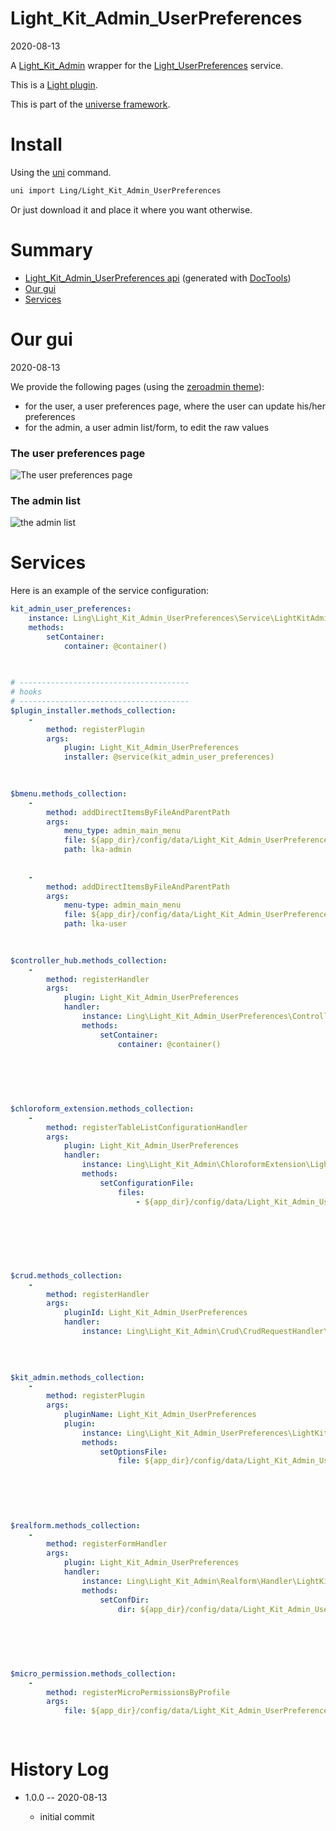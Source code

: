 Light_Kit_Admin_UserPreferences
===========
2020-08-13



A [Light_Kit_Admin](https://github.com/lingtalfi/Light_Kit_Admin) wrapper for the [Light_UserPreferences](https://github.com/lingtalfi/Light_UserPreferences) service.


This is a [Light plugin](https://github.com/lingtalfi/Light/blob/master/doc/pages/plugin.md).

This is part of the [universe framework](https://github.com/karayabin/universe-snapshot).


Install
==========
Using the [uni](https://github.com/lingtalfi/universe-naive-importer) command.
```bash
uni import Ling/Light_Kit_Admin_UserPreferences
```

Or just download it and place it where you want otherwise.






Summary
===========
- [Light_Kit_Admin_UserPreferences api](https://github.com/lingtalfi/Light_Kit_Admin_UserPreferences/blob/master/doc/api/Ling/Light_Kit_Admin_UserPreferences.md) (generated with [DocTools](https://github.com/lingtalfi/DocTools))
- [Our gui](#our-gui)
- [Services](#services)





Our gui
===========
2020-08-13


We provide the following pages (using the [zeroadmin theme](https://www.templatemonster.com/admin-templates/zero-admin-template-82792.html)):

- for the user, a user preferences page, where the user can update his/her preferences
- for the admin, a user admin list/form, to edit the raw values



### The user preferences page

![The user preferences page](https://lingtalfi.com/img/universe/Light_Kit_Admin_UserPreferences/lka-user_preferences-user-mainpage.png)


### The admin list

![the admin list](https://lingtalfi.com/img/universe/Light_Kit_Admin_UserPreferences/lka-user_preferences-admin-list.png)










Services
=========


Here is an example of the service configuration:

```yaml
kit_admin_user_preferences: 
    instance: Ling\Light_Kit_Admin_UserPreferences\Service\LightKitAdminUserPreferencesService
    methods: 
        setContainer: 
            container: @container()
        
    

# --------------------------------------
# hooks
# --------------------------------------
$plugin_installer.methods_collection: 
    - 
        method: registerPlugin
        args: 
            plugin: Light_Kit_Admin_UserPreferences
            installer: @service(kit_admin_user_preferences)
        
    

$bmenu.methods_collection: 
    - 
        method: addDirectItemsByFileAndParentPath
        args: 
            menu_type: admin_main_menu
            file: ${app_dir}/config/data/Light_Kit_Admin_UserPreferences/bmenu/generated/kit_admin_user_preferences.admin_mainmenu_1.byml
            path: lka-admin
        
    
    - 
        method: addDirectItemsByFileAndParentPath
        args: 
            menu-type: admin_main_menu
            file: ${app_dir}/config/data/Light_Kit_Admin_UserPreferences/bmenu/generated/kit_admin_user_preferences.admin_mainmenu-usermainpage.byml
            path: lka-user
        
    

$controller_hub.methods_collection: 
    - 
        method: registerHandler
        args: 
            plugin: Light_Kit_Admin_UserPreferences
            handler: 
                instance: Ling\Light_Kit_Admin_UserPreferences\ControllerHub\Generated\LightKitAdminUserPreferencesControllerHubHandler
                methods: 
                    setContainer: 
                        container: @container()
                    
                
            
        
    

$chloroform_extension.methods_collection: 
    - 
        method: registerTableListConfigurationHandler
        args: 
            plugin: Light_Kit_Admin_UserPreferences
            handler: 
                instance: Ling\Light_Kit_Admin\ChloroformExtension\LightKitAdminTableListConfigurationHandler
                methods: 
                    setConfigurationFile: 
                        files: 
                            - ${app_dir}/config/data/Light_Kit_Admin_UserPreferences/Light_ChloroformExtension/generated/kit_admin_user_preferences.table_list.byml
                        
                    
                
            
        
    

$crud.methods_collection: 
    - 
        method: registerHandler
        args: 
            pluginId: Light_Kit_Admin_UserPreferences
            handler: 
                instance: Ling\Light_Kit_Admin\Crud\CrudRequestHandler\LightKitAdminCrudRequestHandler
            
        
    

$kit_admin.methods_collection: 
    - 
        method: registerPlugin
        args: 
            pluginName: Light_Kit_Admin_UserPreferences
            plugin: 
                instance: Ling\Light_Kit_Admin_UserPreferences\LightKitAdminPlugin\Generated\LightKitAdminUserPreferencesLkaPlugin
                methods: 
                    setOptionsFile: 
                        file: ${app_dir}/config/data/Light_Kit_Admin_UserPreferences/Light_Kit_Admin/lka-options.generated.byml
                    
                
            
        
    

$realform.methods_collection: 
    - 
        method: registerFormHandler
        args: 
            plugin: Light_Kit_Admin_UserPreferences
            handler: 
                instance: Ling\Light_Kit_Admin\Realform\Handler\LightKitAdminRealformHandler
                methods: 
                    setConfDir: 
                        dir: ${app_dir}/config/data/Light_Kit_Admin_UserPreferences/Light_Realform
                    
                
            
        
    

$micro_permission.methods_collection: 
    - 
        method: registerMicroPermissionsByProfile
        args: 
            file: ${app_dir}/config/data/Light_Kit_Admin_UserPreferences/Light_MicroPermission/kit_admin_user_preferences.profile.generated.byml
        
    


```



History Log
=============

- 1.0.0 -- 2020-08-13

    - initial commit